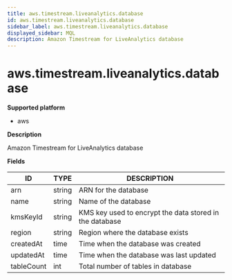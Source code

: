 ```yaml
---
title: aws.timestream.liveanalytics.database
id: aws.timestream.liveanalytics.database
sidebar_label: aws.timestream.liveanalytics.database
displayed_sidebar: MQL
description: Amazon Timestream for LiveAnalytics database
---
```


# aws.timestream.liveanalytics.database

**Supported platform**

- aws

**Description**

Amazon Timestream for LiveAnalytics database

**Fields**

| ID         | TYPE   | DESCRIPTION                                             |
| ---------- | ------ | ------------------------------------------------------- |
| arn        | string | ARN for the database                                    |
| name       | string | Name of the database                                    |
| kmsKeyId   | string | KMS key used to encrypt the data stored in the database |
| region     | string | Region where the database exists                        |
| createdAt  | time   | Time when the database was created                      |
| updatedAt  | time   | Time when the database was last updated                 |
| tableCount | int    | Total number of tables in database                      |

